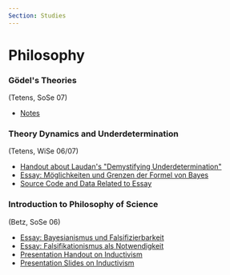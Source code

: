 ```yaml
---
Section: Studies
---
```


# Philosophy

### Gödel's Theories
(Tetens, SoSe 07)

* [Notes](semester07/goedel/goedel_notes.pdf)

### Theory Dynamics and Underdetermination
(Tetens, WiSe 06/07)

* [Handout about Laudan's "Demystifying Underdetermination"](semester06/underdetermination/handout_laudan.pdf)
* [Essay: Möglichkeiten und Grenzen der Formel von Bayes](semester06/underdetermination/moeglichkeiten_und_grenzen_der_formel_von_bayes.pdf)
* [Source Code and Data Related to Essay](semester06/underdetermination/bayes.zip)

### Introduction to Philosophy of Science
(Betz, SoSe 06)

* [Essay: Bayesianismus und Falsifizierbarkeit](semester05/philsci/bayesianismus_und_falsifizierbarkeit.pdf)
* [Essay: Falsifikationismus als Notwendigkeit](semester05/philsci/falsifikationismus_als_notwendigkeit.pdf)
* [Presentation Handout on Inductivism](semester05/philsci/inductivism_handout.pdf)
* [Presentation Slides on Inductivism](semester05/philsci/inductivism_slides.pdf)
